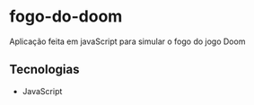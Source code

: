 # fogo-do-doom

Aplicação feita em javaScript para simular o fogo do jogo Doom

## Tecnologias

- JavaScript
